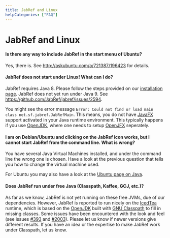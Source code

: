 ```yaml
---
title: JabRef and Linux
helpCategories: ["FAQ"]
---
```


# JabRef and Linux

#### Is there any way to include JabRef in the start menu of Ubuntu?

Yes, there is. See <http://askubuntu.com/a/721387/196423> for details.

#### JabRef does not start under Linux! What can I do?

JabRef requires Java 8.
Please follow the steps provided on our [installation page](Installation).
JabRef does not yet run under Java 9. See https://github.com/JabRef/jabref/issues/2594.

You might see the error message `Error: Could not find or load main class net.sf.jabref.JabRefMain`.
This means, you do not have [JavaFX](https://en.wikipedia.org/wiki/JavaFX) support activated in your Java runtime environment.
This typically happens if you use [OpenJDK](http://openjdk.java.net/), where one needs to setup [OpenJFX](https://wiki.openjdk.java.net/display/OpenJFX/Main) seperately.

#### I am on Debian/Ubuntu and clicking on the JabRef icon works, but I cannot start JabRef from the command line. What is wrong?

You have several Java Virtual Machines installed, and under the command line the wrong one is chosen.
Have a look at the previous question that tells you how to change the virtual machine used.

For Ubuntu you may also have a look at the [Ubuntu page on Java](https://help.ubuntu.com/community/Java).


#### Does JabRef run under free Java (Classpath, Kaffee, GCJ, etc.)?

As far as we know, JabRef is not yet running on these free JVMs, due of our dependencies.
However, JabRef is reported to run nicely on the [IcedTea](http://fedoraproject.org/wiki/Features/IcedTea) runtime, which is based on the [OpenJDK](http://openjdk.java.net/) built with [GNU Classpath](http://www.gnu.org/software/classpath/) to fill in missing classes.
Some issues have been encountered with the look and feel (see issues [#393](https://github.com/JabRef/jabref/issues/393) and [#2003](https://github.com/JabRef/jabref/issues/2003)).
Please let us know if newer versions give different results.
If you have an idea or the expertise to make JabRef work under Classpath, let us know.
